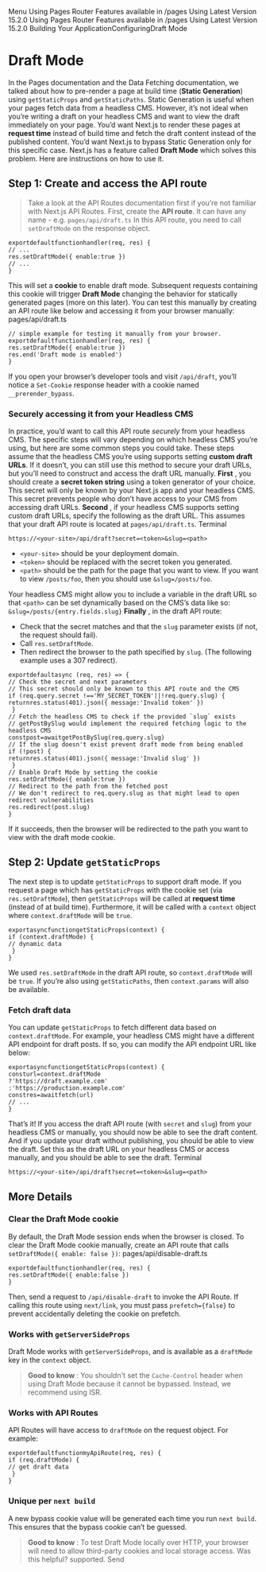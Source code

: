 Menu
Using Pages Router
Features available in /pages
Using Latest Version
15.2.0
Using Pages Router
Features available in /pages
Using Latest Version
15.2.0
Building Your ApplicationConfiguringDraft Mode
# Draft Mode
In the Pages documentation and the Data Fetching documentation, we talked about how to pre-render a page at build time (**Static Generation**) using `getStaticProps` and `getStaticPaths`.
Static Generation is useful when your pages fetch data from a headless CMS. However, it’s not ideal when you’re writing a draft on your headless CMS and want to view the draft immediately on your page. You’d want Next.js to render these pages at **request time** instead of build time and fetch the draft content instead of the published content. You’d want Next.js to bypass Static Generation only for this specific case.
Next.js has a feature called **Draft Mode** which solves this problem. Here are instructions on how to use it.
## Step 1: Create and access the API route
> Take a look at the API Routes documentation first if you’re not familiar with Next.js API Routes.
First, create the **API route**. It can have any name - e.g. `pages/api/draft.ts`
In this API route, you need to call `setDraftMode` on the response object.
```
exportdefaultfunctionhandler(req, res) {
// ...
res.setDraftMode({ enable:true })
// ...
}
```

This will set a **cookie** to enable draft mode. Subsequent requests containing this cookie will trigger **Draft Mode** changing the behavior for statically generated pages (more on this later).
You can test this manually by creating an API route like below and accessing it from your browser manually:
pages/api/draft.ts
```
// simple example for testing it manually from your browser.
exportdefaultfunctionhandler(req, res) {
res.setDraftMode({ enable:true })
res.end('Draft mode is enabled')
}
```

If you open your browser’s developer tools and visit `/api/draft`, you’ll notice a `Set-Cookie` response header with a cookie named `__prerender_bypass`.
### Securely accessing it from your Headless CMS
In practice, you’d want to call this API route _securely_ from your headless CMS. The specific steps will vary depending on which headless CMS you’re using, but here are some common steps you could take.
These steps assume that the headless CMS you’re using supports setting **custom draft URLs**. If it doesn’t, you can still use this method to secure your draft URLs, but you’ll need to construct and access the draft URL manually.
**First** , you should create a **secret token string** using a token generator of your choice. This secret will only be known by your Next.js app and your headless CMS. This secret prevents people who don’t have access to your CMS from accessing draft URLs.
**Second** , if your headless CMS supports setting custom draft URLs, specify the following as the draft URL. This assumes that your draft API route is located at `pages/api/draft.ts`.
Terminal
```
https://<your-site>/api/draft?secret=<token>&slug=<path>
```

  * `<your-site>` should be your deployment domain.
  * `<token>` should be replaced with the secret token you generated.
  * `<path>` should be the path for the page that you want to view. If you want to view `/posts/foo`, then you should use `&slug=/posts/foo`.


Your headless CMS might allow you to include a variable in the draft URL so that `<path>` can be set dynamically based on the CMS’s data like so: `&slug=/posts/{entry.fields.slug}`
**Finally** , in the draft API route:
  * Check that the secret matches and that the `slug` parameter exists (if not, the request should fail).
  * Call `res.setDraftMode`.
  * Then redirect the browser to the path specified by `slug`. (The following example uses a 307 redirect).


```
exportdefaultasync (req, res) => {
// Check the secret and next parameters
// This secret should only be known to this API route and the CMS
if (req.query.secret !=='MY_SECRET_TOKEN'||!req.query.slug) {
returnres.status(401).json({ message:'Invalid token' })
 }
// Fetch the headless CMS to check if the provided `slug` exists
// getPostBySlug would implement the required fetching logic to the headless CMS
constpost=awaitgetPostBySlug(req.query.slug)
// If the slug doesn't exist prevent draft mode from being enabled
if (!post) {
returnres.status(401).json({ message:'Invalid slug' })
 }
// Enable Draft Mode by setting the cookie
res.setDraftMode({ enable:true })
// Redirect to the path from the fetched post
// We don't redirect to req.query.slug as that might lead to open redirect vulnerabilities
res.redirect(post.slug)
}
```

If it succeeds, then the browser will be redirected to the path you want to view with the draft mode cookie.
## Step 2: Update `getStaticProps`
The next step is to update `getStaticProps` to support draft mode.
If you request a page which has `getStaticProps` with the cookie set (via `res.setDraftMode`), then `getStaticProps` will be called at **request time** (instead of at build time).
Furthermore, it will be called with a `context` object where `context.draftMode` will be `true`.
```
exportasyncfunctiongetStaticProps(context) {
if (context.draftMode) {
// dynamic data
 }
}
```

We used `res.setDraftMode` in the draft API route, so `context.draftMode` will be `true`.
If you’re also using `getStaticPaths`, then `context.params` will also be available.
### Fetch draft data
You can update `getStaticProps` to fetch different data based on `context.draftMode`.
For example, your headless CMS might have a different API endpoint for draft posts. If so, you can modify the API endpoint URL like below:
```
exportasyncfunctiongetStaticProps(context) {
consturl=context.draftMode
?'https://draft.example.com'
:'https://production.example.com'
constres=awaitfetch(url)
// ...
}
```

That’s it! If you access the draft API route (with `secret` and `slug`) from your headless CMS or manually, you should now be able to see the draft content. And if you update your draft without publishing, you should be able to view the draft.
Set this as the draft URL on your headless CMS or access manually, and you should be able to see the draft.
Terminal
```
https://<your-site>/api/draft?secret=<token>&slug=<path>
```

## More Details
### Clear the Draft Mode cookie
By default, the Draft Mode session ends when the browser is closed.
To clear the Draft Mode cookie manually, create an API route that calls `setDraftMode({ enable: false })`:
pages/api/disable-draft.ts
```
exportdefaultfunctionhandler(req, res) {
res.setDraftMode({ enable:false })
}
```

Then, send a request to `/api/disable-draft` to invoke the API Route. If calling this route using `next/link`, you must pass `prefetch={false}` to prevent accidentally deleting the cookie on prefetch.
### Works with `getServerSideProps`
Draft Mode works with `getServerSideProps`, and is available as a `draftMode` key in the `context` object.
> **Good to know** : You shouldn't set the `Cache-Control` header when using Draft Mode because it cannot be bypassed. Instead, we recommend using ISR.
### Works with API Routes
API Routes will have access to `draftMode` on the request object. For example:
```
exportdefaultfunctionmyApiRoute(req, res) {
if (req.draftMode) {
// get draft data
 }
}
```

### Unique per `next build`
A new bypass cookie value will be generated each time you run `next build`.
This ensures that the bypass cookie can’t be guessed.
> **Good to know** : To test Draft Mode locally over HTTP, your browser will need to allow third-party cookies and local storage access.
Was this helpful?
supported.
Send
